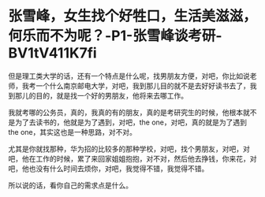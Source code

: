 # 张雪峰，女生找个好牲口，生活美滋滋，何乐而不为呢？-P1-张雪峰谈考研-BV1tV411K7fi

但是理工类大学的话，还有一个特点是什么呢，找男朋友方便，对吧，你比如说老师，我考一个什么南京邮电大学，对吧，我到那儿目的就不是去好好读书去了，我到那儿的目的，就是找一个好的男朋友，他将来去哪工作。

我就考哪的公务员，真的，我真的有的朋友，真的是考研究生的时候，他根本就不是为了去读书的，他就是为了遇到，对吧，the one，对吧，真的就是为了遇到the one，其实这也是一种思路，对不对。

尤其是你就找那种，华为招的比较多的那种学校，对吧，找个男朋友，对吧，对吧，他在工作的时候，累了来回家姐姐抱抱，对不对，然后他去挣钱，你来花，对吧，他也没有什么时间去烦你，对吧，我觉得不错，我觉得不错。

所以说的话，看你自己的需求点是什么。